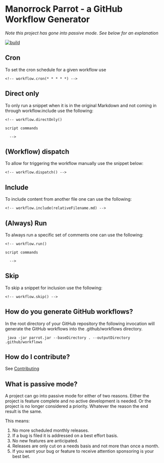 # Manorrock Parrot - a GitHub Workflow Generator

_Note this project has gone into passive mode. See below for an explanation_

[![build](https://github.com/manorrock/parrot/actions/workflows/build.yml/badge.svg)](https://github.com/manorrock/parrot/actions/workflows/build.yml)

## Cron

To set the cron schedule for a given workflow use

<!-- workflow.skip() -->
```
<!-- workflow.cron(* * * * *) -->
```

## Direct only

To only run a snippet when it is in the original Markdown and not coming in 
through workflow.include use the following:

<!-- workflow.skip() -->
```
<!-- workflow.directOnly()

script commands

  -->
```

## (Workflow) dispatch

To allow for triggering the workflow manually use the snippet below:

<!-- workflow.skip() -->
```
<!-- workflow.dispatch() -->
```

## Include

To include content from another file one can use the following:

<!-- workflow.skip() -->
```
<!-- workflow.include(relativeFilename.md) -->
```

## (Always) Run

To always run a specific set of comments one can use the following:

<!-- workflow.skip() -->
```
<!-- workflow.run()

script commands

  -->
```

## Skip

To skip a snippet for inclusion use the following:

<!-- workflow.skip() -->
```
<!-- workflow.skip() -->
```

## How do you generate GitHub workflows?

In the root directory of your GitHub repository the following invocation will
generate the GitHub workflows into the .github/workflows directory.

```
 java -jar parrot.jar --baseDirectory . --outputDirectory .github/workflows
```

## How do I contribute?

See [Contributing](CONTRIBUTING.md)

## What is passive mode?

A project can go into passive mode for either of two reasons. Either the project
is feature complete and no active development is needed. Or the project is no
longer considered a priority. Whatever the reason the end result is the same.

This means:

1. No more scheduled monthly releases.
2. If a bug is filed it is addressed on a best effort basis.
3. No new features are anticipated.
4. Releases are only cut on a needs basis and not more than once a month.
5. If you want your bug or feature to receive attention sponsoring is your best bet.
